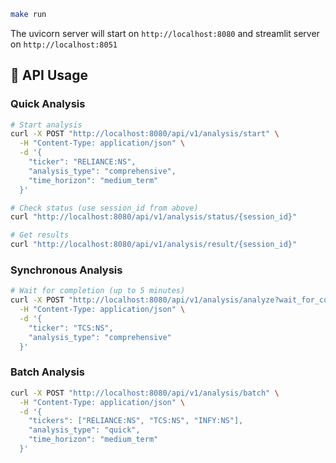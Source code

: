 ```bash
make run
```

The uvicorn server will start on `http://localhost:8080` and streamlit server on `http://localhost:8051`

## 📡 API Usage

### Quick Analysis
```bash
# Start analysis
curl -X POST "http://localhost:8080/api/v1/analysis/start" \
  -H "Content-Type: application/json" \
  -d '{
    "ticker": "RELIANCE:NS",
    "analysis_type": "comprehensive",
    "time_horizon": "medium_term"
  }'

# Check status (use session_id from above)
curl "http://localhost:8080/api/v1/analysis/status/{session_id}"

# Get results
curl "http://localhost:8080/api/v1/analysis/result/{session_id}"
```

### Synchronous Analysis
```bash
# Wait for completion (up to 5 minutes)
curl -X POST "http://localhost:8080/api/v1/analysis/analyze?wait_for_completion=true" \
  -H "Content-Type: application/json" \
  -d '{
    "ticker": "TCS:NS",
    "analysis_type": "comprehensive"
  }'
```

### Batch Analysis
```bash
curl -X POST "http://localhost:8080/api/v1/analysis/batch" \
  -H "Content-Type: application/json" \
  -d '{
    "tickers": ["RELIANCE:NS", "TCS:NS", "INFY:NS"],
    "analysis_type": "quick",
    "time_horizon": "medium_term"
  }'
```
